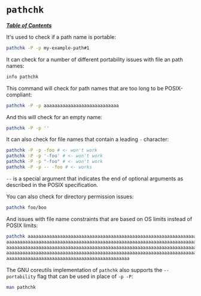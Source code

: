 # `pathchk`

[***Table of Contents***](/README.md)

It's used to check if a path name is portable:

```bash
pathchk -P -p my-example-path#1
```

It can check for a number of different portability issues with file an path
names:

```bash
info pathchk
```

This command will check for path names that are too long to be POSIX-compliant:

```bash
pathchk -P -p aaaaaaaaaaaaaaaaaaaaaaaaaaaa
```

And this will check for an empty name:

```bash
pathchk -P -p ''
```

It can also check for file names that contain a leading `-` character:

```bash
pathchk -P -p -foo # <- won't work
pathchk -P -p '-foo' # <- won't work
pathchk -P -p "-foo" # <- won't work
pathchk -P -p -- -foo # <- works
```

`--` is a special argument that indicates the end of optional arguments as
described in the POSIX specification.

You can also check for directory permission issues:

```bash
pathchk foo/boo
```

And issues with file name constraints that are based on OS limits instead of
POSIX limits:

```bash
pathchk aaaaaaaaaaaaaaaaaaaaaaaaaaaaaaaaaaaaaaaaaaaaaaaaaaaaaaaaaaaaaaaaaaaaaa\
aaaaaaaaaaaaaaaaaaaaaaaaaaaaaaaaaaaaaaaaaaaaaaaaaaaaaaaaaaaaaaaaaaaaaaaaaaaaaa\
aaaaaaaaaaaaaaaaaaaaaaaaaaaaaaaaaaaaaaaaaaaaaaaaaaaaaaaaaaaaaaaaaaaaaaaaaaaaaa\
aaaaaaaaaaaaaaaaaaaaaaaaaaaaaaaaaaaaaaaaaaaaaaaaaaaaaaaaaaaaaaaaaaaaaaaaaaaaaa\
aaaaaaaaaaaaaaaaaaaaaaaaaaaaaaaaaaaaaaaaaaaaaa
```

The GNU coreutils implementation of `pathchk` also supports the `--portability`
flag that can be used in place of `-p -P`:

```bash
man pathchk
```
